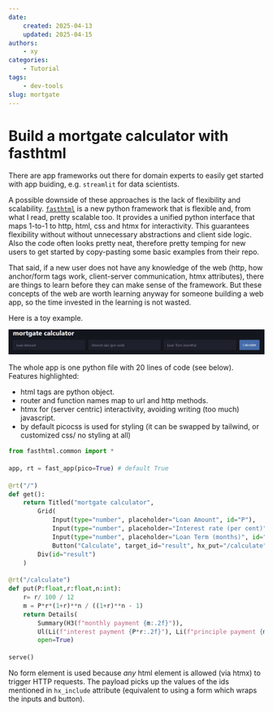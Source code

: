 ```yaml
---
date:
    created: 2025-04-13
    updated: 2025-04-15
authors:
    - xy
categories: 
    - Tutorial
tags:
    - dev-tools
slug: mortgate
---
```


# Build a mortgate calculator with fasthtml

There are app frameworks out there for domain experts to easily get started with app buiding, e.g. `streamlit` for data scientists. 

A possible downside of these approaches is the lack of flexibility and scalability. [`fasthtml`](https://www.fastht.ml/) is a new python framework that is flexible and,  from what I read, pretty scalable too. It provides a unified python interface that maps 1-to-1 to http, html, css and htmx for interactivity. This guarantees flexibility without without unnecessary abstractions and client side logic. Also the code often looks pretty neat, therefore pretty temping for new users to get started by copy-pasting some basic examples from their repo. 

That said, if a new user does not have any knowledge of the web (http, how anchor/form tags work, client-server communication, htmx attributes), there are things to learn before they can make sense of the framework. But these concepts of the web are worth learning anyway for someone building a web app, so the time invested in the learning is not wasted.  

Here is a toy example.

![alt text](assets/image.png)

The whole app is one python file with 20 lines of code (see below). Features highlighted: 

- html tags are python object.
- router and function names map to  url and http methods.
- htmx for (server centric) interactivity, avoiding writing (too much) javascript. 
- by default picocss is used for styling (it can be swapped by tailwind, or customized css/ no styling at all)

```py
from fasthtml.common import *

app, rt = fast_app(pico=True) # default True

@rt("/")
def get():
    return Titled("mortgate calculator", 
        Grid(
            Input(type="number", placeholder="Loan Amount", id="P"),
            Input(type="number", placeholder="Interest rate (per cent)", id="r"),
            Input(type="number", placeholder="Loan Term (months)", id="n"),
            Button("Calculate", target_id="result", hx_put="/calculate", hx_include="#P,#r,#n"),),
        Div(id="result")
    )

@rt("/calculate")
def put(P:float,r:float,n:int):
    r= r/ 100 / 12
    m = P*r*(1+r)**n / ((1+r)**n - 1)
    return Details(
        Summary(H3(f"monthly payment {m:.2f}")), 
        Ul(Li(f"interest payment {P*r:.2f}"), Li(f"principle payment {m-P*r:.2f}")),
        open=True)

serve()
```

No form element is used because *any* html element is allowed (via htmx) to trigger HTTP requests. The payload picks up the values of the ids mentioned in `hx_include` attribute (equivalent to using a form which wraps the inputs and button). 
